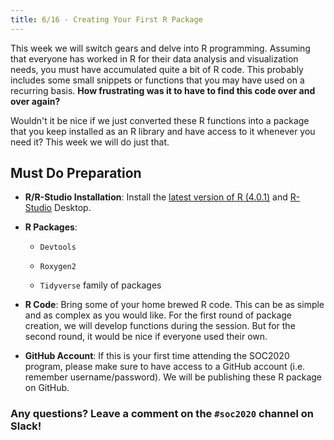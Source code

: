 ```yaml
---
title: 6/16 - Creating Your First R Package
---
```



This week we will switch gears and delve into R programming.  Assuming that everyone has worked in R for their data analysis and visualization needs, you must have accumulated quite a bit of R code.  This probably includes some small snippets or functions that you may have used on a recurring basis.  **How frustrating was it to have to find this code over and over again?**

Wouldn't it be nice if we just converted these R functions into a package that you keep installed as an R library and have access to it whenever you need it?  This week we will do just that.


## Must Do Preparation

- **R/R-Studio Installation**: Install the [latest version of R (4.0.1)](https://cran.r-project.org/mirrors.html) and [R-Studio](https://rstudio.com) Desktop.

- **R Packages**: 

	- ``Devtools``
	
	- ``Roxygen2`` 

	- ``Tidyverse`` family of packages


- **R Code**: Bring some of your home brewed R code.  This can be as simple and as complex as you would like.  For the first round of package creation, we will develop functions during the session.  But for the second round, it would be nice if everyone used their own.  


- **GitHub Account**: If this is your first time attending the SOC2020 program, please make sure to have access to a GitHub account (i.e. remember username/password).  We will be publishing these R package on GitHub.


### Any questions?  Leave a comment on the ``#soc2020`` channel on Slack! 
